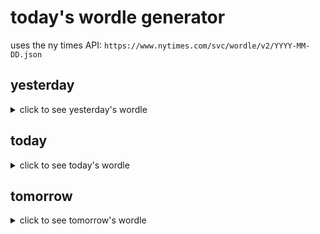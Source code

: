 # today's wordle generator

uses the ny times API: `https://www.nytimes.com/svc/wordle/v2/YYYY-MM-DD.json`

## yesterday

<details>
    <summary>click to see yesterday's wordle</summary>

    flint

</details>

## today

<details>
    <summary>click to see today's wordle</summary>

    prose

</details>

## tomorrow

<details>
    <summary>click to see tomorrow's wordle</summary>

    silly

</details>
